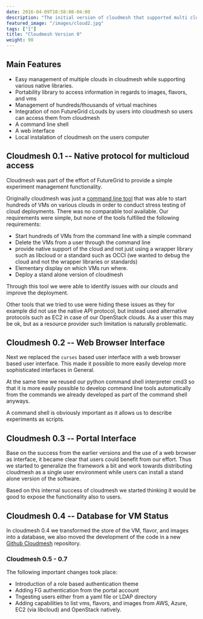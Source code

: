 ```yaml
---
date: 2016-04-09T10:58:08-04:00
description: "The initial version of cloudmesh that supported multi cloud environments early on. It included a commandline tool for managing VMS."
featured_image: "/images/cloud2.jpg"
tags: ["1"]
title: "Cloudmesh Version 0"
weight: 90
---
```


## Main Features

- Easy management of multiple clouds in cloudmesh while supporting
  various native libraries.
- Portability library to access information in regards to images,
  flavors, and vms
- Management of hundreds/thousands of virtual machines
- Integration of non FutureGrid cLouds by users into cloudmesh so
  users can access them from cloudmesh
- A command line shell
- A web interface
- Local instalation of cloudmesh on the users computer

## Cloudmesh 0.1 -- Native protocol for multicloud access 

Cloudmesh was part of the effort of FutureGrid to provide a simple
experiment management functionality.

Originally cloudmesh was just a [command line
tool](https://github.com/futuregrid/cm) that was able to start
hundreds of VMs on various clouds in order to conduct stress testing
of cloud deployments. There was no comparable tool available. Our
requirements were simple, but none of the tools fulfilled the
following requirements:

-   Start hundreds of VMs from the command line with a simple command
-   Delete the VMs from a user through the command line
-   provide native support of the cloud and not just using a wrapper
    library such as libcloud or a standard such as OCCI (we wanted to
    debug the cloud and not the wrapper libraries or standards)
-   Elementary display on which VMs run where.
-   Deploy a stand alone version of cloudmesh

Through this tool we were able to identify issues with our clouds and
improve the deployment.

Other tools that we tried to use were hiding these issues as they for
example did not use the native API protocol, but instead used
alternative protocols such as EC2 in case of our OpenStack clouds. As a
user this may be ok, but as a resource provider such limitation is
naturally problematic.

## Cloudmesh 0.2 -- Web Browser Interface

Next we replaced the `curses` based user interface with a web browser
based user interface. This made it possible to more easily develop more
sophisticated interfaces in General.

At the same time we reused our python command shell interpreter cmd3 so
that it is more easily possible to develop command line tools
automatically from the commands we already developed as part of the
command shell anyways.

A command shell is obviously important as it allows us to describe
experiments as scripts.

## Cloudmesh 0.3 -- Portal Interface

Base on the success from the earlier versions and the use of a web
browser as interface, it became clear that users could benefit from our
effort. Thus we started to generalize the framework a bit and work
towards distributing cloudmesh as a single user environment while users
can install a stand alone version of the software.

Based on this internal success of cloudmesh we started thinking it would
be good to expose the functionality also to users.

## Cloudmesh 0.4 -- Database for VM Status 

In cloudmesh 0.4 we transformed the store of the VM, flavor, and images
into a database, we also moved the development of the code in a new
[Github Cloudmesh](https://github.com/cloudmesh/cloudmesh) repository.

### Cloudmesh 0.5 - 0.7

The following important changes took place:

- Introduction of a role based authentication theme
- Adding FG authentication from the portal account
- Tngesting users either from a yaml file or LDAP directory
- Adding capabilities to list vms, flavors, and images from AWS,
  Azure, EC2 (via libcloud) and OpenStack natively.

